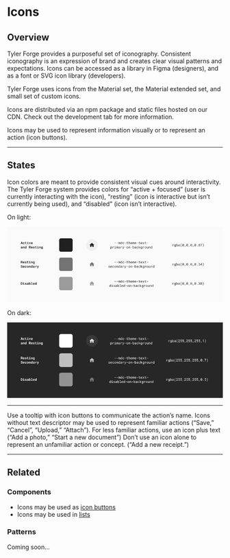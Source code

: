 # Icons

## Overview

Tyler Forge provides a purposeful set of iconography. Consistent iconography is an expression of brand and creates clear visual patterns and expectations. Icons can be accessed as a library in Figma (designers), and as a font or SVG icon library (developers).

Tyler Forge uses icons from the Material set, the Material extended set, and small set of custom icons.

Icons are distributed via an npm package and static files hosted on our CDN. Check out the development tab for more information.

Icons may be used to represent information visually or  to represent an action (icon buttons).

---

## States

Icon colors are meant to provide consistent visual cues around interactivity. The Tyler Forge system provides colors for “active + focused” (user is currently interacting with the icon), “resting” (icon is interactive but isn’t currently being used), and “disabled” (icon isn’t interactive). 

On light:

![The three icon colors for on a light background are shown top to bottom: Active and resting which is the default color at 87% black, resting secondary at 54% black, and disabled at 38% black. To the right of each is their respective theme and rgba value.](./images/icons-light.png)


On dark:

![The three icon colors for on a dark background are shown top to bottom: Active and resting which is the default color at 100% white, resting secondary at 70% white, and disabled at 50% white. To the right of each is their respective theme and rgba value.](./images/icons-dark.png)

---

<DoDontGrid>
  <DoDontTextSection>
    <DoDontText type="do">Use a tooltip with icon buttons to communicate the action’s name.</DoDontText>
    <DoDontText type="do">Icons without text descriptor may be used to represent familiar actions (“Save,” “Cancel”, “Upload,” “Attach”).</DoDontText>
    <DoDontText type="do">For less familiar actions, use an icon plus text (“Add a photo,” “Start a new document”)</DoDontText>
  </DoDontTextSection>
  <DoDontTextSection>
    <DoDontText type="dont">Don’t use an icon alone to represent an unfamiliar action or concept. (“Add a new receipt.”)</DoDontText>
  </DoDontTextSection>
</DoDontGrid>

---

## Related

### Components

- Icons may be used as [icon buttons](/components/buttons/icon-button)
- Icons may be used in [lists](/components/lists/list)

### Patterns

Coming soon...
